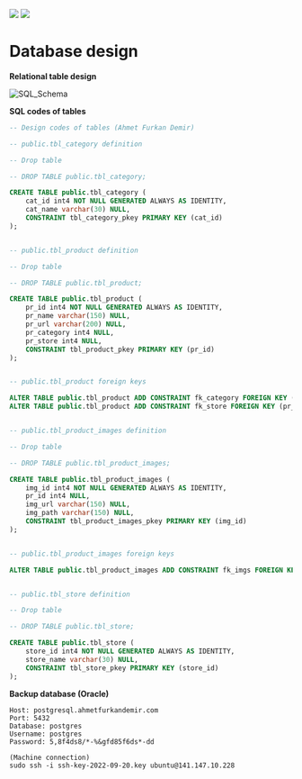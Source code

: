 ![](https://img.shields.io/badge/Oracle-F80000?style=for-the-badge&logo=oracle&logoColor=black) ![](https://img.shields.io/badge/PostgreSQL-316192?style=for-the-badge&logo=postgresql&logoColor=white) 


# Database design


**Relational table design**

![SQL_Schema](https://user-images.githubusercontent.com/54184905/192263597-e5347a14-4228-4ec0-9b03-d365b52d752c.png)


**SQL codes of tables**

```sql
-- Design codes of tables (Ahmet Furkan Demir)

-- public.tbl_category definition

-- Drop table

-- DROP TABLE public.tbl_category;

CREATE TABLE public.tbl_category (
	cat_id int4 NOT NULL GENERATED ALWAYS AS IDENTITY,
	cat_name varchar(30) NULL,
	CONSTRAINT tbl_category_pkey PRIMARY KEY (cat_id)
);


-- public.tbl_product definition

-- Drop table

-- DROP TABLE public.tbl_product;

CREATE TABLE public.tbl_product (
	pr_id int4 NOT NULL GENERATED ALWAYS AS IDENTITY,
	pr_name varchar(150) NULL,
	pr_url varchar(200) NULL,
	pr_category int4 NULL,
	pr_store int4 NULL,
	CONSTRAINT tbl_product_pkey PRIMARY KEY (pr_id)
);


-- public.tbl_product foreign keys

ALTER TABLE public.tbl_product ADD CONSTRAINT fk_category FOREIGN KEY (pr_category) REFERENCES public.tbl_category(cat_id);
ALTER TABLE public.tbl_product ADD CONSTRAINT fk_store FOREIGN KEY (pr_store) REFERENCES public.tbl_store(store_id);


-- public.tbl_product_images definition

-- Drop table

-- DROP TABLE public.tbl_product_images;

CREATE TABLE public.tbl_product_images (
	img_id int4 NOT NULL GENERATED ALWAYS AS IDENTITY,
	pr_id int4 NULL,
	img_url varchar(150) NULL,
	img_path varchar(150) NULL,
	CONSTRAINT tbl_product_images_pkey PRIMARY KEY (img_id)
);


-- public.tbl_product_images foreign keys

ALTER TABLE public.tbl_product_images ADD CONSTRAINT fk_imgs FOREIGN KEY (pr_id) REFERENCES public.tbl_product(pr_id);


-- public.tbl_store definition

-- Drop table

-- DROP TABLE public.tbl_store;

CREATE TABLE public.tbl_store (
	store_id int4 NOT NULL GENERATED ALWAYS AS IDENTITY,
	store_name varchar(30) NULL,
	CONSTRAINT tbl_store_pkey PRIMARY KEY (store_id)
);
```


**Backup database (Oracle)**

```console
Host: postgresql.ahmetfurkandemir.com
Port: 5432
Database: postgres
Username: postgres
Password: 5,8f4ds8/*-%&gfd85f6ds*-dd

(Machine connection)
sudo ssh -i ssh-key-2022-09-20.key ubuntu@141.147.10.228
```
